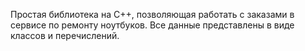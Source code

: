 Простая библиотека на С++, позволяющая работать с заказами в сервисе по ремонту ноутбуков. Все данные представлены в виде классов и перечислений.

